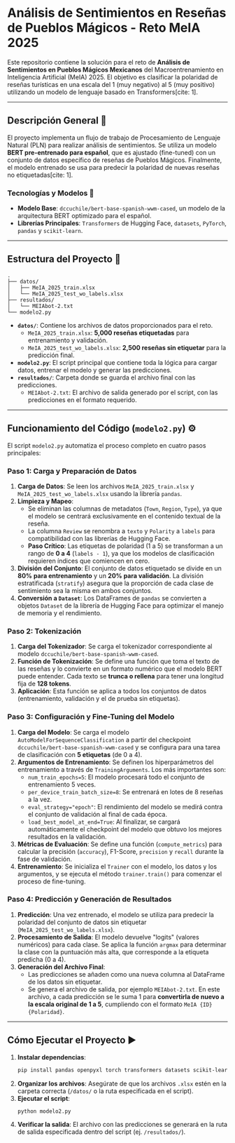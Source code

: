 
# **Análisis de Sentimientos en Reseñas de Pueblos Mágicos - Reto MeIA 2025**

Este repositorio contiene la solución para el reto de **Análisis de Sentimientos en Pueblos Mágicos Mexicanos** del Macroentrenamiento en Inteligencia Artificial (MeIA) 2025. El objetivo es clasificar la polaridad de reseñas turísticas en una escala del 1 (muy negativo) al 5 (muy positivo) utilizando un modelo de lenguaje basado en Transformers[cite: 1].

-----

## **Descripción General** 📜

El proyecto implementa un flujo de trabajo de Procesamiento de Lenguaje Natural (PLN) para realizar análisis de sentimientos. Se utiliza un modelo **BERT pre-entrenado para español**, que es ajustado (fine-tuned) con un conjunto de datos específico de reseñas de Pueblos Mágicos. Finalmente, el modelo entrenado se usa para predecir la polaridad de nuevas reseñas no etiquetadas[cite: 1].

### **Tecnologías y Modelos** 🤖

  * **Modelo Base**: `dccuchile/bert-base-spanish-wwm-cased`, un modelo de la arquitectura BERT optimizado para el español.
  * **Librerías Principales**: `Transformers` de Hugging Face, `datasets`, `PyTorch`, `pandas` y `scikit-learn`.

-----

## **Estructura del Proyecto** 📂

```
.
├── datos/
│   ├── MeIA_2025_train.xlsx
│   └── MeIA_2025_test_wo_labels.xlsx
├── resultados/
│   └── MEIAbot-2.txt
└── modelo2.py
```

  * **`datos/`**: Contiene los archivos de datos proporcionados para el reto.
      * `MeIA_2025_train.xlsx`: **5,000 reseñas etiquetadas** para entrenamiento y validación.
      * `MeIA_2025_test_wo_labels.xlsx`: **2,500 reseñas sin etiquetar** para la predicción final.
  * **`modelo2.py`**: El script principal que contiene toda la lógica para cargar datos, entrenar el modelo y generar las predicciones.
  * **`resultados/`**: Carpeta donde se guarda el archivo final con las predicciones.
      * `MEIAbot-2.txt`: El archivo de salida generado por el script, con las predicciones en el formato requerido.

-----

## **Funcionamiento del Código (`modelo2.py`)** ⚙️

El script `modelo2.py` automatiza el proceso completo en cuatro pasos principales:

### **Paso 1: Carga y Preparación de Datos**

1.  **Carga de Datos**: Se leen los archivos `MeIA_2025_train.xlsx` y `MeIA_2025_test_wo_labels.xlsx` usando la librería `pandas`.
2.  **Limpieza y Mapeo**:
      * Se eliminan las columnas de metadatos (`Town`, `Region`, `Type`), ya que el modelo se centrará exclusivamente en el contenido textual de la reseña.
      * La columna `Review` se renombra a `texto` y `Polarity` a `labels` para compatibilidad con las librerías de Hugging Face.
      * **Paso Crítico**: Las etiquetas de polaridad (1 a 5) se transforman a un rango de **0 a 4** (`labels - 1`), ya que los modelos de clasificación requieren índices que comiencen en cero.
3.  **División del Conjunto**: El conjunto de datos etiquetado se divide en un **80% para entrenamiento** y un **20% para validación**. La división estratificada (`stratify`) asegura que la proporción de cada clase de sentimiento sea la misma en ambos conjuntos.
4.  **Conversión a `Dataset`**: Los DataFrames de `pandas` se convierten a objetos `Dataset` de la librería de Hugging Face para optimizar el manejo de memoria y el rendimiento.

### **Paso 2: Tokenización**

1.  **Carga del Tokenizador**: Se carga el tokenizador correspondiente al modelo `dccuchile/bert-base-spanish-wwm-cased`.
2.  **Función de Tokenización**: Se define una función que toma el texto de las reseñas y lo convierte en un formato numérico que el modelo BERT puede entender. Cada texto se **trunca o rellena** para tener una longitud fija de **128 tokens**.
3.  **Aplicación**: Esta función se aplica a todos los conjuntos de datos (entrenamiento, validación y el de prueba sin etiquetas).

### **Paso 3: Configuración y Fine-Tuning del Modelo**

1.  **Carga del Modelo**: Se carga el modelo `AutoModelForSequenceClassification` a partir del checkpoint `dccuchile/bert-base-spanish-wwm-cased` y se configura para una tarea de clasificación con **5 etiquetas** (de 0 a 4).
2.  **Argumentos de Entrenamiento**: Se definen los hiperparámetros del entrenamiento a través de `TrainingArguments`. Los más importantes son:
      * `num_train_epochs=5`: El modelo procesará todo el conjunto de entrenamiento 5 veces.
      * `per_device_train_batch_size=8`: Se entrenará en lotes de 8 reseñas a la vez.
      * `eval_strategy="epoch"`: El rendimiento del modelo se medirá contra el conjunto de validación al final de cada época.
      * `load_best_model_at_end=True`: Al finalizar, se cargará automáticamente el checkpoint del modelo que obtuvo los mejores resultados en la validación.
3.  **Métricas de Evaluación**: Se define una función (`compute_metrics`) para calcular la precisión (`accuracy`), F1-Score, `precision` y `recall` durante la fase de validación.
4.  **Entrenamiento**: Se inicializa el `Trainer` con el modelo, los datos y los argumentos, y se ejecuta el método `trainer.train()` para comenzar el proceso de fine-tuning.

### **Paso 4: Predicción y Generación de Resultados**

1.  **Predicción**: Una vez entrenado, el modelo se utiliza para predecir la polaridad del conjunto de datos sin etiquetar (`MeIA_2025_test_wo_labels.xlsx`).
2.  **Procesamiento de Salida**: El modelo devuelve "logits" (valores numéricos) para cada clase. Se aplica la función `argmax` para determinar la clase con la puntuación más alta, que corresponde a la etiqueta predicha (0 a 4).
3.  **Generación del Archivo Final**:
      * Las predicciones se añaden como una nueva columna al DataFrame de los datos sin etiquetar.
      * Se genera el archivo de salida, por ejemplo `MEIAbot-2.txt`. En este archivo, a cada predicción se le suma 1 para **convertirla de nuevo a la escala original de 1 a 5**, cumpliendo con el formato `MeIA {ID} {Polaridad}`.

-----

## **Cómo Ejecutar el Proyecto** ▶️

1.  **Instalar dependencias**:
    ```bash
    pip install pandas openpyxl torch transformers datasets scikit-learn
    ```
2.  **Organizar los archivos**: Asegúrate de que los archivos `.xlsx` estén en la carpeta correcta (`/datos/` o la ruta especificada en el script).
3.  **Ejecutar el script**:
    ```bash
    python modelo2.py
    ```
4.  **Verificar la salida**: El archivo con las predicciones se generará en la ruta de salida especificada dentro del script (ej. `/resultados/`).
